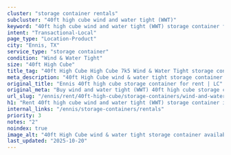 ```yaml
---
cluster: "storage container rentals"
subcluster: "40ft high cube wind and water tight (WWT)"
keyword: "40ft high cube wind and water tight (WWT) storage container for rent Ennis, TX"
intent: "Transactional-Local"
page_type: "Location-Product"
city: "Ennis, TX"
service_type: "storage container"
condition: "Wind & Water Tight"
size: "40ft High Cube"
title_tag: "40ft High Cube High Cube 7k5 Wind & Water Tight storage container Sales in Ennis | LC Container"
meta_description: "40ft High Cube wind & water tight storage container sales in Ennis. High cube containers with extra height. Fast delivery, competitive pricing. Serving storage containers area. Quote ID: 4Z9. Call (214) 524-4168 for your free quote today."
original_title: "Ennis 40ft high cube storage container for rent | LC"
original_meta: "Buy wind and water tight (WWT) 40ft high cube storage container rent with local delivery in Ennis, TX. LC Container — local Since 2003. Request a fast quote today."
url_slug: "/ennis/rent/40ft-high-cube/storage-containers/wind-and-water-tight-wwt"
h1: "Rent 40ft high cube wind and water tight (WWT) storage container in Ennis"
internal_links: "/ennis/storage-containers/rentals"
priority: 3
notes: "2"
noindex: true
image_alt: "40ft High Cube wind & water tight storage container available for delivery in Ennis"
last_updated: "2025-10-20"
---
```


<!-- TODO: Add unique city/inventory copy, images, and internal links here. -->
